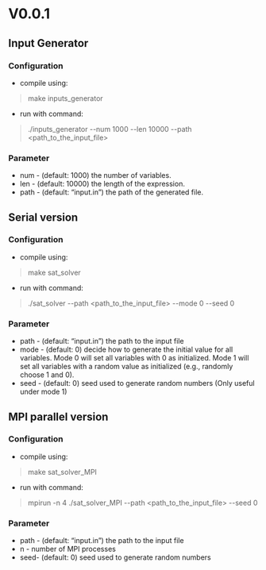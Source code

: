 # V0.0.1

## Input Generator

### Configuration
- compile using:
> make inputs_generator <br>
- run with command:
> ./inputs_generator --num 1000 --len 10000 --path <path_to_the_input_file>

### Parameter
- num - (default: 1000) the number of variables. 
- len - (default: 10000) the length of the expression.
- path - (default: “input.in”) the path of the generated file.


## Serial version

### Configuration
- compile using:
> make sat_solver
- run with command:
> ./sat_solver --path <path_to_the_input_file> --mode 0 --seed 0 

### Parameter
- path - (default: “input.in”) the path to the input file
- mode - (default: 0) decide how to generate the initial value for all variables. Mode 0 will set all variables with 0 as initialized. Mode 1 will set all variables with a random value as initialized (e.g., randomly choose 1 and 0).
- seed - (default: 0) seed used to generate random numbers (Only useful under mode 1)

## MPI parallel version

### Configuration
- compile using:
> make sat_solver_MPI
- run with command:
> mpirun -n 4 ./sat_solver_MPI --path <path_to_the_input_file> --seed 0

### Parameter
- path - (default: “input.in”) the path to the input file
- n - number of MPI processes
- seed- (default: 0) seed used to generate random numbers